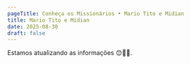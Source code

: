 ```yaml
---
pageTitle: Conheça os Missionários • Mario Tito e Midian
title: Mario Tito e Midian
date: 2025-08-30
draft: false
---
```

Estamos atualizando as informações 😊🙏🏽.
